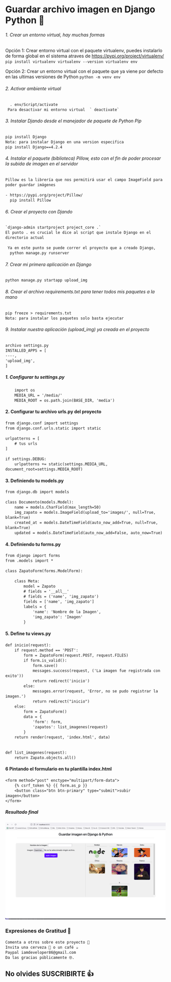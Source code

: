 # Guardar archivo imagen en Django Python 🐍

###### 1. Crear un entorno virtual, hay muchas formas

Opción 1: Crear entorno virtual con el paquete virtualenv, puedes instalarlo de forma global en el sistema atraves de https://pypi.org/project/virtualenv/
`	  
		  pip install virtualenv
		  virtualenv --version
		  virtualenv env
		 `

Opción 2: Crear un entorno virtual con el paquete que ya viene por defecto en las ultimas versiones de Python
`python -m venv env`

###### 2. Activar ambiente virtual

      . env/Script/activate
     Para desactivar mi entorno virtual  ` deactivate`

###### 3. Instalar Djando desde el manejador de paquete de Python Pip

    pip install Django
    Nota: para instalar Django en una version especifica
    pip install Django==4.2.4

###### 4. Instalar el paquete (biblioteca) Pillow, esto con el fin de poder procesar la subida de imagen en el servidor

    Pillow es la librería que nos permitirá usar el campo ImageField para poder guardar imágenes

    - https://pypi.org/project/Pillow/
      pip install Pillow

###### 6. Crear el proyecto con Djando

    `django-admin startproject project_core .`
    El punto . es crucial le dice al script que instale Django en el directorio actual

     Ya en este punto se puede correr el proyecto que a creado Django,
      python manage.py runserver

###### 7. Crear mi primera aplicación en Django

    python manage.py startapp upload_img

###### 8. Crear el archivo requirements.txt para tener todos mis paquetes a la mano

    pip freeze > requirements.txt
    Nota: para instalar los paquetes solo basta ejecutar

###### 9. Instalar nuestra aplicación (upload_img) ya creada en el proyecto

    archivo settings.py
    INSTALLED_APPS = [
    ----,
    'upload_img',
    ]

##### 1. Configurar tu settings.py

    	import os
    	MEDIA_URL = '/media/'
    	MEDIA_ROOT = os.path.join(BASE_DIR, 'media')

#### 2. Configurar tu archivo urls.py del proyecto

    from django.conf import settings
    from django.conf.urls.static import static

    urlpatterns = [
    	# tus urls
    ]

    if settings.DEBUG:
    	urlpatterns += static(settings.MEDIA_URL, document_root=settings.MEDIA_ROOT)

#### 3. Definiendo tu models.py

    from django.db import models

    class Documento(models.Model):
        name = models.CharField(max_length=50)
        img_zapato = models.ImageField(upload_to='images/', null=True, blank=True)
        created_at = models.DateTimeField(auto_now_add=True, null=True, blank=True)
        updated = models.DateTimeField(auto_now_add=False, auto_now=True)

#### 4. Definiendo tu forms.py

    from django import forms
    from .models import *

    class ZapatoForm(forms.ModelForm):

        class Meta:
            model = Zapato
            # fields = '__all__'
            # fields = ('name', 'img_zapato')
            fields = ['name', 'img_zapato']
            labels = {
                'name': 'Nombre de la Imagen',
                'img_zapato': 'Imagen'
            }

#### 5. Define tu views.py

    def inicio(request):
        if request.method == 'POST':
            form = ZapatoForm(request.POST, request.FILES)
            if form.is_valid():
                form.save()
                messages.success(request, ('La imagen fue registrada con exito'))
                return redirect('inicio')
            else:
                messages.error(request, 'Error, no se pudo registrar la imagen.')
                return redirect("inicio")
        else:
            form = ZapatoForm()
            data = {
                'form': form,
                'zapatos': list_imagenes(request)
            }
        return render(request, 'index.html', data)


    def list_imagenes(request):
        return Zapato.objects.all()

#### 6 Pintando el formulario en tu plantilla index.html

    <form method="post" enctype="multipart/form-data">
        {% csrf_token %} {{ form.as_p }}
        <button class="btn btn-primary" type="submit">subir imagen</button>
    </form>

##### Resultado final

![](https://raw.githubusercontent.com/urian121/imagenes-proyectos-github/master/guardar-imagen-en-django-python-urian-viera.png)

### Expresiones de Gratitud 🎁

    Comenta a otros sobre este proyecto 📢
    Invita una cerveza 🍺 o un café ☕
    Paypal iamdeveloper86@gmail.com
    Da las gracias públicamente 🤓.

## No olvides SUSCRIBIRTE 👍
